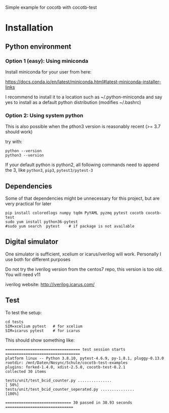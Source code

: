 Simple example for cocotb with cocotb-test

# Installation

## Python environment

### Option 1 (easy): Using miniconda

Install miniconda for your user from here:

https://docs.conda.io/en/latest/miniconda.html#latest-miniconda-installer-links

I recommend to install it to a location such as ~/.python-miniconda and say yes 
to install as a default python distribution (modifies ~/.bashrc)

### Option 2: Using system python

This is also possible when the pthon3 version is reasonably recent (>= 3.7 should work)

try with:
```
python --version
python3 --version
```

If your default python is python2, all following commands need to append the 3, like ```python3```, ```pip3```, ```pytest3/pytest-3```

## Dependencies

Some of that dependencies might be unnecessary for this project, but are very practical for later
```
pip install coloredlogs numpy tqdm PyYAML pyzmq pytest cocotb cocotb-test
sudo yum install python36-pytest
#sudo yum search  pytest    # if package is not available
```

## Digital simulator

One simulator is sufficient, xcelium or icarus/iverilog will work. Personally I use both for different purposes

Do not try the iverilog version from the centos7 repo, this version is too old. You will need v11

iverilog website: http://iverilog.icarus.com/


## Test

To test the setup:
```
cd tests
SIM=xcelium pytest   # for xcelium
SIM=icarus pytest    # for icarus
```

This should show something like:
```
================================= test session starts =================================
platform linux -- Python 3.8.10, pytest-4.6.9, py-1.8.1, pluggy-0.13.0
rootdir: /mnt/Daten/Nosync/Schule/cocotb-test-examples
plugins: forked-1.4.0, xdist-2.5.0, cocotb-test-0.2.1
collected 30 items                                                                    

tests/unit/test_bcid_counter.py ...............                                 [ 50%]
tests/unit/test_bcid_counter_seperated.py ...............                       [100%]

============================= 30 passed in 30.93 seconds ==============================
```
